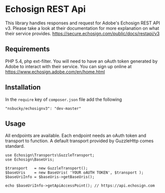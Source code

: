 # Echosign REST Api
This library handles responses and request for Adobe's Echosign REST API v3. Please take a look at their documentation for more explanation on what their service provides.
https://secure.echosign.com/public/docs/restapi/v3

## Requirements
PHP 5.4, php ext-filter. You will need to have an oAuth token generated by Adobe to interact with their service. You can sign up online at https://www.echosign.adobe.com/en/home.html

## Installation
In the `require` key of `composer.json` file add the following

    "nsbucky/echosignv3": "dev-master"

## Usage
All endpoints are available. Each endpoint needs an oAuth token and transport to function. A default transport provided by GuzzleHttp comes standard.

    use Echosign\Transports\GuzzleTransport;
    use Echosign\BaseUris;
    
    $transport   = new GuzzleTransport();
    $baseUris    = new BaseUris( 'YOUR oAUTH TOKEN', $transport );
    $baseUriInfo = $baseUris->getBaseUris();
    
    echo $baseUriInfo->getApiAccessPoint(); // https://api.echosign.com
    
    
